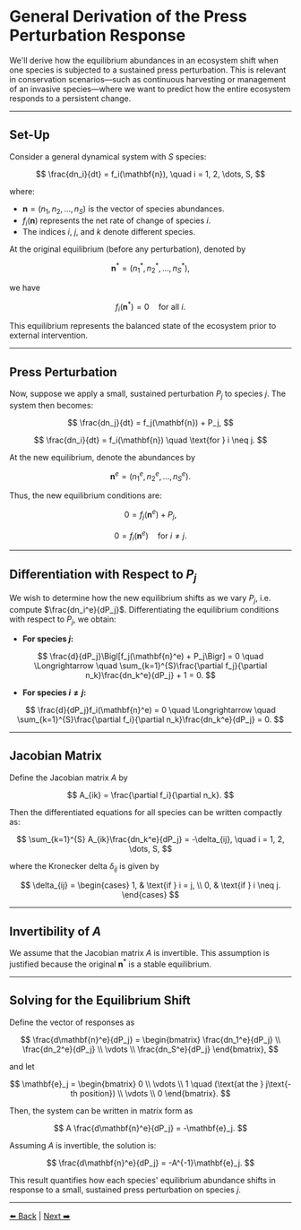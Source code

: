 # General Derivation of the Press Perturbation Response

We'll derive how the equilibrium abundances in an ecosystem shift when one species is subjected to a sustained press perturbation. This is relevant in conservation scenarios—such as continuous harvesting or management of an invasive species—where we want to predict how the entire ecosystem responds to a persistent change.

---

## Set-Up

Consider a general dynamical system with $S$ species:

$$
\frac{dn_i}{dt} = f_i(\mathbf{n}), \quad i = 1, 2, \dots, S,
$$

where:
- $\mathbf{n} = (n_1, n_2, \dots, n_S)$ is the vector of species abundances.
- $f_i(\mathbf{n})$ represents the net rate of change of species $i$.
- The indices $i$, $j$, and $k$ denote different species.

At the original equilibrium (before any perturbation), denoted by

$$
\mathbf{n}^* = (n_1^*, n_2^*, \dots, n_S^*),
$$

we have

$$
f_i(\mathbf{n}^*) = 0 \quad \text{for all } i.
$$

This equilibrium represents the balanced state of the ecosystem prior to external intervention.

---

## Press Perturbation

Now, suppose we apply a small, sustained perturbation $P_j$ to species $j$. The system then becomes:

$$
\frac{dn_j}{dt} = f_j(\mathbf{n}) + P_j,
$$

$$
\frac{dn_i}{dt} = f_i(\mathbf{n}) \quad \text{for } i \neq j.
$$

At the new equilibrium, denote the abundances by

$$
\mathbf{n}^e = (n_1^e, n_2^e, \dots, n_S^e).
$$

Thus, the new equilibrium conditions are:

$$
0 = f_j(\mathbf{n}^e) + P_j,
$$

$$
0 = f_i(\mathbf{n}^e) \quad \text{for } i \neq j.
$$

---

## Differentiation with Respect to $P_j$

We wish to determine how the new equilibrium shifts as we vary $P_j$, i.e. compute $\frac{dn_i^e}{dP_j}$. Differentiating the equilibrium conditions with respect to $P_j$, we obtain:

- **For species $j$:**

$$
\frac{d}{dP_j}\Bigl[f_j(\mathbf{n}^e) + P_j\Bigr] = 0 
\quad \Longrightarrow \quad 
\sum_{k=1}^{S}\frac{\partial f_j}{\partial n_k}\frac{dn_k^e}{dP_j} + 1 = 0.
$$

- **For species $i \neq j$:**

$$
\frac{d}{dP_j}f_i(\mathbf{n}^e) = 0 
\quad \Longrightarrow \quad 
\sum_{k=1}^{S}\frac{\partial f_i}{\partial n_k}\frac{dn_k^e}{dP_j} = 0.
$$

---

## Jacobian Matrix

Define the Jacobian matrix $A$ by

$$
A_{ik} = \frac{\partial f_i}{\partial n_k}.
$$

Then the differentiated equations for all species can be written compactly as:

$$
\sum_{k=1}^{S} A_{ik}\frac{dn_k^e}{dP_j} = -\delta_{ij}, \quad i = 1, 2, \dots, S,
$$

where the Kronecker delta $\delta_{ij}$ is given by

$$
\delta_{ij} =
\begin{cases}
1, & \text{if } i = j, \\
0, & \text{if } i \neq j.
\end{cases}
$$

---

## Invertibility of $A$

We assume that the Jacobian matrix $A$ is invertible. This assumption is justified because the original $\mathbf{n}^*$ is a stable equilibrium.

---

## Solving for the Equilibrium Shift

Define the vector of responses as

$$
\frac{d\mathbf{n}^e}{dP_j} =
\begin{bmatrix}
\frac{dn_1^e}{dP_j} \\
\frac{dn_2^e}{dP_j} \\
\vdots \\
\frac{dn_S^e}{dP_j}
\end{bmatrix},
$$

and let

$$
\mathbf{e}_j =
\begin{bmatrix}
0 \\
\vdots \\
1 \quad (\text{at the } j\text{-th position}) \\
\vdots \\
0
\end{bmatrix}.
$$

Then, the system can be written in matrix form as

$$
A \frac{d\mathbf{n}^e}{dP_j} = -\mathbf{e}_j.
$$

Assuming $A$ is invertible, the solution is:

$$
\frac{d\mathbf{n}^e}{dP_j} = -A^{-1}\mathbf{e}_j.
$$

This result quantifies how each species' equilibrium abundance shifts in response to a small, sustained press perturbation on species $j$.

---

[⬅️ Back](slide2_5.md) | [Next ➡️](slide3_2.md)